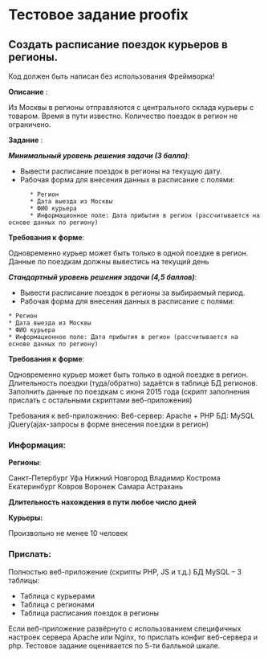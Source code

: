 # Тестовое задание proofix

## Создать расписание поездок курьеров в регионы.

Код должен быть написан без использования Фреймворка!


**Описание** :

Из Москвы в регионы отправляются с центрального склада курьеры с товаром. Время в пути известно. Количество поездок в регион не ограничено.


**Задание** :

***Минимальный уровень решения задачи (3 балла)***:

* Вывести расписание поездок в регионы на текущую дату.
* Рабочая форма для внесения данных в расписание с полями:
```
      * Регион
      * Дата выезда из Москвы
      * ФИО курьера
      * Информационное поле: Дата прибытия в регион (рассчитывается на основе данных по региону)
```

**Требования к форме**:


Одновременно курьер может быть только в одной поездке в регион.
Данные по поездкам должны вывестись на текущий день


***Стандартный уровень решения задачи (4,5 баллов)***:
* Вывести расписание поездок в регионы за выбираемый период.
* Рабочая форма для внесения данных в расписание с полями:
```
* Регион
* Дата выезда из Москвы
* ФИО курьера
* Информационное поле: Дата прибытия в регион (рассчитывается на основе данных по региону)
```

**Требования к форме**:


Одновременно курьер может быть только в одной поездке в регион.
Длительность поездки (туда/обратно) задаётся в таблице БД регионов.
Заполнить данные по поездкам с июня 2015 года (скрипт заполнения прислать с остальными скриптами веб-приложения)
 
 
Требования к веб-приложению:
Веб-сервер: Apache + PHP
БД: MySQL
jQuery(ajax-запросы в форме внесения поездки в регион)
 
 
### Информация:


**Регионы**:


Санкт-Петербург
Уфа
Нижний Новгород
Владимир
Кострома
Екатеринбург
Ковров
Воронеж
Самара
Астрахань

**Длительность нахождения в пути любое число дней**

**Курьеры:** 

Произвольно не менее 10 человек


### Прислать:


Полностью веб-приложение (скрипты PHP, JS и т.д.)
БД MySQL – 3 таблицы:

* Таблица с курьерами
* Таблица с регионами
* Таблица расписания поездок в регионы


Если веб-приложение развёрнуто с использованием специфичных настроек сервера Apache или Nginx, то прислать конфиг веб-сервера и php.
Тестовое задание оценивается по 5-ти балльной шкале.
